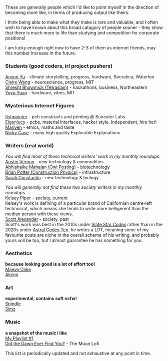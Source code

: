 
These are generally people which I'd like to point myself in the direction of becoming more like, in terms of producing output like theirs. 

I think being able to make what they make is rare and valuable, and I often wish to have known about this broad catagory of people sooner - they show that there is much more to life than studying and competition for corporate positions!

I am lucky enough right now to have 2-3 of them as internet friends, may this number increase in the future.


### Students (good coders, irl project pushers)  
[Anson Yu](https://ansonyu.me/) - climate storytelling, progress, hardware, Socratica, Waterloo  
[Claire Wang](https://www.clairebookworm.com/) - neuroscience, progress, MIT  
[Shresht Bhowmick (Tetraslam)](https://www.tetraslam.world/) - hackathons, business, Northeastern  
[Yoyo Yuan](https://exanova.mmm.page/) - hardware, vibes, MIT  


### Mysterious Internet Figures  
[fishpointer](https://publish.obsidian.md/suneater/Welcome+to+the+Suneater+Labs+Vault) - pcb constructs and printing @ Suneater Labs  
[Eigenlucy](https://eigenlucy.com/) - pcbs, material interfaces, hacker style. Independent, hire her!  
[Mariven](https://n.cohomology.group/)  - ethics, maths and taste  
[Nicky Case](https://ncase.me/)  - many high quality Explorable Explanations  


### Writers (real world)  
_You will find most of these technical writers' work in my monthly roundups._  
[Austin Vernon](https://austinvernon.site/) - new technology & commodities  
[Abhishaike Mahajan (Owl Posting)](https://www.owlposting.com/) - biotechnology  
[Brian Potter (Construction Physics)](https://ifp.org/author/brian-potter/) - infrastructure  
[Sarah Constantin](https://www.sarah-constantin.org/writing) - new technology & biology  

_You will generally not find these two society writers in my monthly roundups._  
[Kelsey Piper](https://x.com/KelseyTuoc) - society, current  
Kelsey's work is defining of a particular brand of Californian centre-left technocrat, which means she tends to write more belligerent than the median person with these views.  
[Scott Alexander](https://www.slatestarcodexabridged.com/) - society, past  
Scott's work was best in the 2010s under [Slate Star Codex](https://slatestarcodex.com/top-posts/) rather than in the 2020s under [Astral Codex Ten](https://www.astralcodexten.com/). he writes a LOT, meaning some of my favourite posts are niche in the overall scheme of his writing, and probably yours will be too, but I almost guarantee he has something for you.   
 

### Aesthetics  
__because looking good is a lot of effort too!__  
[Maeve Oake](https://x.com/miaaowing/media)  
[Akemi](https://x.com/hnr004sei)  


### Art  
__experimental, contains soft nsfw!__  
[Spindle](https://x.com/AidenR0)  
[Simz](https://x.com/simzarts)  


### Music  
__a snapshot of the music i like__  
[My Playlist #1](https://open.spotify.com/playlist/3NFlKxgDjFhvwfouHNEmUq?si=d7ae00b0a1c94cb6)  
[Did the Dawn Ever Find You?](https://open.spotify.com/album/3wxGcpMtzyhBcQTpapzPSm?si=DZEkXGjzR4m7stKHWiU_ww) - The Muun Lofi  


This list is periodically updated and not exhaustive at any point in time.  
